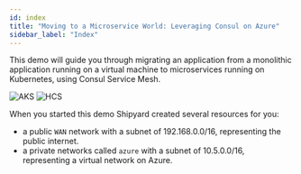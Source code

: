 ```yaml
---
id: index
title: "Moving to a Microservice World: Leveraging Consul on Azure"
sidebar_label: "Index"
---
```

This demo will guide you through migrating an application from a monolithic application running on a virtual machine to microservices running on Kubernetes, using Consul Service Mesh.

![AKS](https://github.com/eveld/hashidays/blob/master/docs/assets/aks.png?raw=true)
![HCS](https://github.com/eveld/hashidays/blob/master/docs/assets/hcs.png?raw=true)

When you started this demo Shipyard created several resources for you:
- a public `WAN` network with a subnet of 192.168.0.0/16, representing the public internet.
- a private networks called `azure` with a subnet of 10.5.0.0/16, representing a virtual network on Azure.